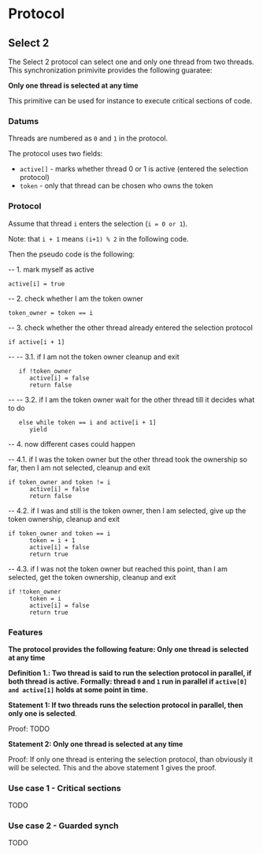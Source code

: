 Protocol
===============================================================================


Select 2
-------------------------------------------------------------------------------

The Select 2 protocol can select one and only one thread from two threads. 
This synchronization primivite provides the following guaratee:

**Only one thread is selected at any time**

This primitive can be used for instance to execute critical sections of code.

### Datums ###

Threads are numbered as `0` and `1` in the protocol.

The protocol uses two fields:

* `active[]` - marks whether thread 0 or 1 is active (entered the selection protocol)
* `token` - only that thread can be chosen who owns the token

### Protocol ###

Assume that thread `i` enters the selection (`i = 0 or 1`). 

Note: that `i + 1` means `(i+1) % 2` in the following code.

Then the pseudo code is the following:

-- 1. mark myself as active

    active[i] = true

-- 2. check whether I am the token owner

    token_owner = token == i

-- 3. check whether the other thread already entered the selection protocol

    if active[i + 1]

-- -- 3.1. if I am not the token owner cleanup and exit

       if !token_owner
          active[i] = false
          return false

-- -- 3.2. if I am the token owner wait for the other thread till it decides what to do 
       
       else while token == i and active[i + 1]
          yield

-- 4. now different cases could happen

-- 4.1. if I was the token owner but the other thread took the ownership so far, then I am not selected, cleanup and exit

    if token_owner and token != i
          active[i] = false
          return false

-- 4.2. if I was and still is the token owner, then I am selected, give up the token ownership, cleanup and exit

    if token_owner and token == i
          token = i + 1
          active[i] = false
          return true

-- 4.3. if I was not the token owner but reached this point, than I am selected, get the token ownership, cleanup and exit

    if !token_owner
          token = i
          active[i] = false
          return true

### Features ###

**The protocol provides the following feature: Only one thread is selected at any time**

**Definition 1.: Two thread is said to run the selection protocol in parallel, if both thread is active. Formally: 
thread `0` and `1` run in parallel if `active[0] and active[1]` holds at some point in time.**

**Statement 1: If two threads runs the selection protocol in parallel, then only one is selected**.  
	
Proof: TODO

**Statement 2: Only one thread is selected at any time**

Proof: If only one thread is entering the selection protocol, than obviously it will be selected. This and the above statement 1 gives the proof.

### Use case 1 - Critical sections ###

TODO

### Use case 2 - Guarded synch ###

TODO

